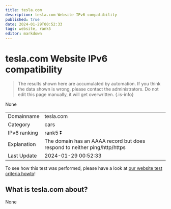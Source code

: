 ```yaml
---
title: tesla.com
description: tesla.com Website IPv6 compatibility
published: true
date: 2024-01-29T00:52:33
tags: website, rank5
editor: markdown
---
```


# tesla.com Website IPv6 compatibility

> The results shown here are accumulated by automation. If you think the data shown is wrong, please contact the administrators. 
> Do not edit this page manually, it will get overwritten.
{.is-info}

None


|   |   |
| - | - |
| Domainname | tesla.com
| Category | cars |
| IPv6 ranking | rank5 :arrow_double_down: |
| Explanation | The domain has an AAAA record but does respond to neither ping/http/https |
| Last Update | 2024-01-29 00:52:33 |

To see how this test was performed, please have a look at [our website test criteria howto](/howto/testcriteria/website)!


## What is tesla.com about?
None
